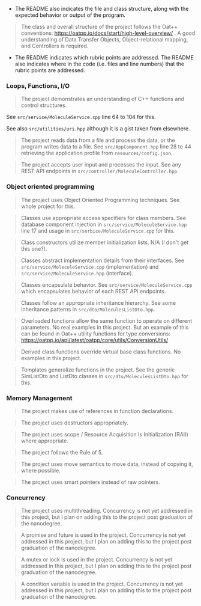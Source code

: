 - The README also indicates the file and class structure, along with the expected behavior or output of the program.
> The class and overall structure of the project follows the Oat++ conventions: https://oatpp.io/docs/start/high-level-overview/ .
> A good understanding of Data Transfer Objects, Object-relational mapping, and Controllers is required.

- The README indicates which rubric points are addressed. The README also indicates where in the code (i.e. files and line numbers) that the rubric points are addressed.

### Loops, Functions, I/O

> The project demonstrates an understanding of C++ functions and control structures.

See `src/service/MoleculeService.cpp` line 64 to 104 for this.

See also `src/utilities/uri.hpp` although it is a gist taken from elsewhere.

> The project reads data from a file and process the data, or the program writes data to a file.
See `src/AppComponent.hpp` line 28 to 44 retrieving the application profile from `resources/config.json`.

> The project accepts user input and processes the input.
See any REST API endpoints in `src/controller/MoleculeController.hpp`.

### Object oriented programming

> The project uses Object Oriented Programming techniques.
See whole project for this.

> Classes use appropriate access specifiers for class members.
See database component injection in `src/service/MoleculeService.hpp` line 17 and usage in `src/serbice/MoleculeService.cpp` for this.

> Class constructors utilize member initialization lists.
N/A (I don't get this one?).

> Classes abstract implementation details from their interfaces.
See `src/service/MoleculeService.cpp` (implementation) and `src/service/MoleculeService.hpp` (interface).

> Classes encapsulate behavior.
See `src/service/MoleculeService.cpp` which encapsulates behavior of each REST API endpoints.

> Classes follow an appropriate inheritance hierarchy.
See some inheritance patterns in `src/dto/MoleculesListDto.hpp`.

> Overloaded functions allow the same function to operate on different parameters.
No real examples in this project. But an example of this can be found in Oat++ utility functions for type conversions:
https://oatpp.io/api/latest/oatpp/core/utils/ConversionUtils/

> Derived class functions override virtual base class functions.
No examples in this project.

> Templates generalize functions in the project.
See the generic SimListDto and ListDto classes in `src/dto/MoleculesListDto.hpp` for this.

### Memory Management

> The project makes use of references in function declarations.

> The project uses destructors appropriately.

> The project uses scope / Resource Acquisition Is Initialization (RAII) where appropriate.

> The project follows the Rule of 5.

> The project uses move semantics to move data, instead of copying it, where possible.

> The project uses smart pointers instead of raw pointers.

### Concurrency

> The project uses multithreading.
Concurrency is not yet addressed in this project, but I plan on adding this to the project post graduation of the nanodegree.

> A promise and future is used in the project.
Concurrency is not yet addressed in this project, but I plan on adding this to the project post graduation of the nanodegree.

> A mutex or lock is used in the project.
Concurrency is not yet addressed in this project, but I plan on adding this to the project post graduation of the nanodegree.

> A condition variable is used in the project.
Concurrency is not yet addressed in this project, but I plan on adding this to the project post graduation of the nanodegree.
